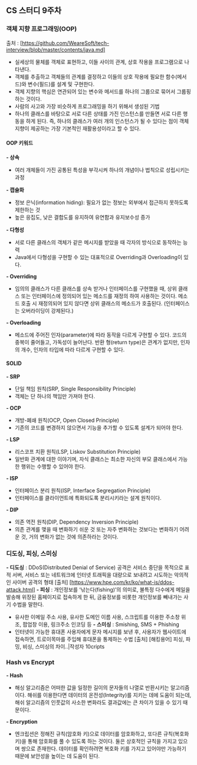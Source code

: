 ## CS 스터디 9주차

### 객체 지향 프로그래밍(OOP)
출처 : [https://github.com/WeareSoft/tech-interview/blob/master/contents/java.md]
* 실세상의 물체를 객체로 표현하고, 이들 사이의 관계, 상호 작용을 프로그램으로 나타낸다.
* 객체를 추출하고 객체들의 관계를 결정하고 이들의 상호 작용에 필요한 함수(메서드)와 변수(필드)를 설계 및 구현한다.
* 객체 지향의 핵심은 연관되어 있는 변수와 메서드를 하나의 그룹으로 묶어서 그룹핑하는 것이다.
* 사람의 사고와 가장 비슷하게 프로그래밍을 하기 위해서 생성된 기법
* 하나의 클래스를 바탕으로 서로 다른 상태를 가진 인스턴스를 만들면 서로 다른 행동을 하게 된다. 즉, 하나의 클래스가 여러 개의 인스턴스가 될 수 있다는 점이 객체 지향이 제공하는 가장 기본적인 재활용성이라고 할 수 있다.

#### OOP 키워드
**- 상속**
* 여러 개체들이 가진 공통된 특성을 부각시켜 하나의 개념이나 법칙으로 성립시키는 과정

**- 캡슐화**
* 정보 은닉(information hiding): 필요가 없는 정보는 외부에서 접근하지 못하도록 제한하는 것
* 높은 응집도, 낮은 결합도를 유지하여 유연함과 유지보수성 증가

**- 다형성**
* 서로 다른 클래스의 객체가 같은 메시지를 받았을 때 각자의 방식으로 동작하는 능력
* Java에서 다형성을 구현할 수 있는 대표적으로 Overriding과 Overloading이 있다.
  
**- Overriding**
- 임의의 클래스가 다른 클래스를 상속 받거나 인터페이스를 구현했을 때, 상위 클래스 또는 인터페이스에 정의되어 있는 메소드를 재정의 하여 사용하는 것이다. 메소드 호출 시 재정의되어 있지 않다면 상위 클래스의 메소드가 호출된다. (인터페이스는 오버라이딩이 강제된다.)

**- Overloading**
- 메소드에 주어진 인자(parameter)에 따라 동작을 다르게 구현할 수 있다. 코드의 중복이 줄어들고, 가독성이 늘어난다. 반환 형(return type)은 관계가 없지만, 인자의 개수, 인자의 타입에 따라 다르게 구현할 수 있다.

#### SOLID
**- SRP**
* 단일 책임 원칙(SRP, Single Responsibility Principle)
* 객체는 단 하나의 책임만 가져야 한다.

**- OCP**
* 개방-폐쇄 원칙(OCP, Open Closed Principle)
* 기존의 코드를 변경하지 않으면서 기능을 추가할 수 있도록 설계가 되어야 한다.

**- LSP** 
* 리스코프 치환 원칙(LSP, Liskov Substitution Principle)
* 일반화 관계에 대한 이야기며, 자식 클래스는 최소한 자신의 부모 클래스에서 가능한 행위는 수행할 수 있어야 한다.

**- ISP**
* 인터페이스 분리 원칙(ISP, Interface Segregation Principle)
* 인터페이스를 클라이언트에 특화되도록 분리시키라는 설계 원칙이다.

**- DIP**
* 의존 역전 원칙(DIP, Dependency Inversion Principle)
* 의존 관계를 맺을 때 변화하기 쉬운 것 또는 자주 변화하는 것보다는 변화하기 어려운 것, 거의 변화가 없는 것에 의존하라는 것이다.
  
### 디도싱, 피싱, 스미싱
**- 디도싱** : DDoS(Distributed Denial of Service) 공격은 서비스 중단을 목적으로 표적 서버, 서비스 또는 네트워크에 인터넷 트래픽을 대량으로 보내려고 시도하는 악의적인 사이버 공격의 형태
[출처] [https://www.hpe.com/kr/ko/what-is/ddos-attack.html]
**- 피싱** : 개인정보를 ‘낚는다(fishing)’의 의미로, 불특정 다수에게 메일을 발송해 위장된 홈페이지로 접속하게 한 뒤, 금융정보를 비롯한 개인정보를 빼내가는 사기 수법을 말한다.
* 유사한 이메일 주소 사용, 유사한 도메인 이름 사용, 스크립트를 이용한 주소창 위조, 팝업창 이용, 링크주소 인코딩 등
**- 스미싱** : Smishing, SMS + Phishing
* 인터넷이 가능한 휴대폰 사용자에게 문자 메시지를 보낸 후, 사용자가 웹사이트에 접속하면, 트로이목마를 주입해 휴대폰을 통제하는 수법
[출처] [해킹용어] 피싱, 파밍, 비싱, 스미싱의 차이..|작성자 10cripts


### Hash vs Encrypt
**- Hash**
- 해싱 알고리즘은 어떠한 값을 일정한 길이의 문자들의 나열로 반환시키는 알고리즘이다. 해쉬를 이용한다면 데이터의 온전성(Integrity)를 지키는 데에 도움이 되는데, 해쉬 알고리즘의 인풋값의 사소한 변화라도 결과값에는 큰 차이가 있을 수 있기 때문이다.

**- Encryption**
- 엔크립션은 정해진 규칙(암호화 키)으로 데이터를 암호화하고, 또다른 규칙(복호화 키)을 통해 암호화를 풀 수 있도록 하는 것이다. 둘은 상호적인 규칙을 가지고 있으며 쌍으로 존재한다. 데이터를 확인하려면 복호화 키를 가지고 있어야만 가능하기 때문에 보안성을 높이는 데 도움이 된다. 
